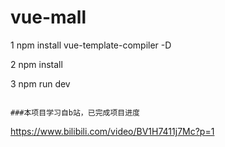 
# vue-mall

1 npm install vue-template-compiler -D

2 npm install

3 npm run dev
```

###本项目学习自b站，已完成项目进度
```
https://www.bilibili.com/video/BV1H7411j7Mc?p=1
```
